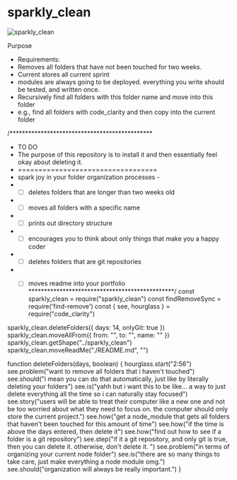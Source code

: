 # sparkly_clean

![sparkly_clean](https://dl.dropbox.com/s/q6sadm6mxt97kby/sparkly_clean.jpeg)

Purpose 

- Requirements: 
- Removes all folders that have not been touched for two weeks. 
- Current stores all current sprint 
- modules are always going to be deployed. everything you write should be tested, and written once. 
- Recursively find all folders with this folder name and move into this folder 
- e.g., find all folders with code_clarity and then copy into the current folder 

/**********************************************
 * TO DO 
 * The purpose of this repository is to install it and then essentially feel okay about deleting it. 
 * ==================================
 * spark joy in your folder organization processes - 
 * - [ ] deletes folders that are longer than two weeks old
 * - [ ] moves all folders with a specific name
 * - [ ] prints out directory structure 
 * - [ ] encourages you to think about only things that make you a happy coder
 * - [ ] deletes folders that are git repositories
 * - [ ] moves readme into your portfolio
 ***********************************************/
const sparkly_clean = require("sparkly_clean")
const findRemoveSync = require('find-remove')
const { see, hourglass } = require("code_clarity")



sparkly_clean.deleteFolders({ days: 14, onlyGit: true })
sparkly_clean.moveAllFrom({ from: "", to: "", name: "" })
sparkly_clean.getShape("../sparkly_clean")
sparkly_clean.moveReadMe("./README.md", "")

function deleteFolders(days, boolean) {
    hourglass.start("2:56")
    see.problem("want to remove all folders that i haven't touched")
    see.should("i mean you can do that automatically, just like by literally deleting your folders")
    see.is("yahh but i want this to be like... a way to just delete everything all the time so i can naturally stay focused")
    see.story("users will be able to treat their computer like a new one and not be too worried about what they need to focus on. the computer should only store the current project.")
    see.how("get a node_module that gets all folders that haven't been touched for this amount of time")
    see.how("if the time is above the days entered, then delete it")
    see.how("find out how to see if a folder is a git repository")
    see.step("if it  a git repository, and only git is true, then you can delete it. otherwise, don't delete it. ")
    see.problem("in terms of organizing your current node folder")
    see.is("there are so many things to take care, just make everything a node module omg.")
    see.should("organization will always be really important.")
}